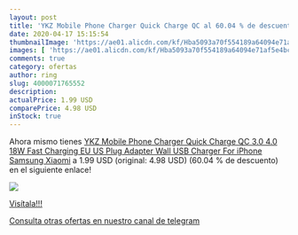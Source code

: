 ```yaml
---
layout: post
title: 'YKZ Mobile Phone Charger Quick Charge QC al 60.04 % de descuento'
date: 2020-04-17 15:15:54
thumbnailImage: 'https://ae01.alicdn.com/kf/Hba5093a70f554189a64094e71af5e4bca/YKZ-Mobile-Phone-Charger-Quick-Charge-QC-3-0-4-0-18W-Fast-Charging-EU-US.jpg_350x350._SL200_.jpg'
images: [ 'https://ae01.alicdn.com/kf/Hba5093a70f554189a64094e71af5e4bca/YKZ-Mobile-Phone-Charger-Quick-Charge-QC-3-0-4-0-18W-Fast-Charging-EU-US.jpg_350x350._SL200_.jpg' ]
comments: true
category: ofertas
author: ring
slug: 4000071765552
description:
actualPrice: 1.99 USD
comparePrice: 4.98 USD
inStock: true
---
```


Ahora mismo tienes [YKZ Mobile Phone Charger Quick Charge QC 3.0 4.0 18W Fast Charging EU US Plug Adapter Wall USB Charger For iPhone Samsung Xiaomi](https://www.amazon.com/dp/4000071765552/?tag=redken08-20) a 1.99 USD (original: 4.98 USD) (60.04 %  de descuento) en el siguiente enlace!

[![](https://ae01.alicdn.com/kf/Hba5093a70f554189a64094e71af5e4bca/YKZ-Mobile-Phone-Charger-Quick-Charge-QC-3-0-4-0-18W-Fast-Charging-EU-US.jpg_350x350._SL200_.jpg)](https://www.amazon.com/dp/4000071765552/?tag=redken08-20)

[Visítala!!!](https://www.amazon.com/dp/4000071765552/?tag=redken08-20)

[Consulta otras ofertas en nuestro canal de telegram](https://t.me/s/ofertas25)
